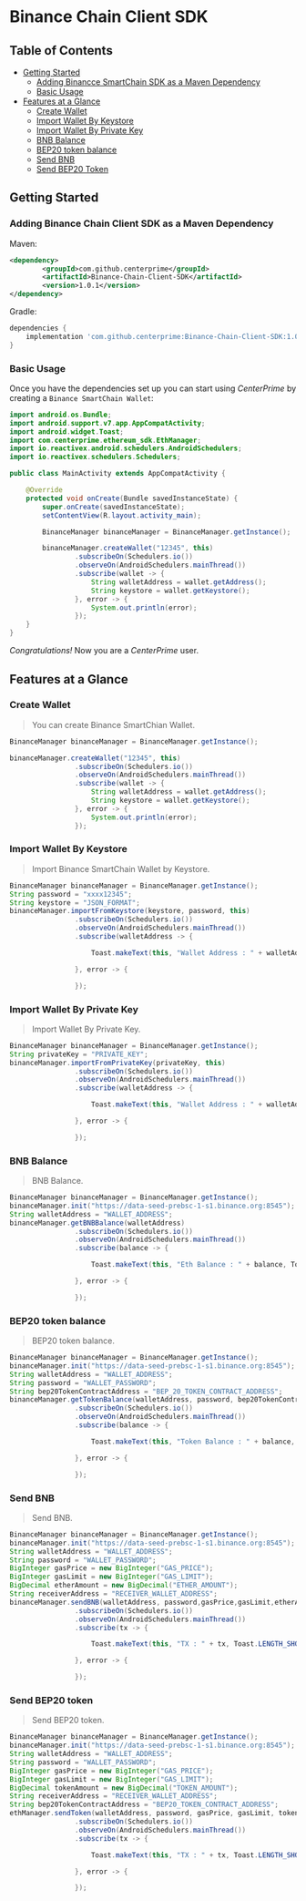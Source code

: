 # Binance Chain Client SDK 


## Table of Contents

- [Getting Started](#getting-started)
  - [Adding Binancce SmartChain SDK as a Maven Dependency](#adding-ethereum-sdk-as-a-maven-dependency)
  - [Basic Usage](#basic-usage)
- [Features at a Glance](#features-at-a-glance)
  - [Create Wallet](#create-wallet)
  - [Import Wallet By Keystore](#import-wallet-by-keystore)
  - [Import Wallet By Private Key](#import-wallet-by-private-key)
  - [BNB Balance](#ethereum-balance)
  - [BEP20 token balance](#erc20-token-balance)
  - [Send BNB](#send-ether)
  - [Send BEP20 Token](#send-erc20-token)

## Getting Started

### Adding Binance Chain Client SDK as a Maven Dependency

Maven:

```xml
<dependency>
	    <groupId>com.github.centerprime</groupId>
	    <artifactId>Binance-Chain-Client-SDK</artifactId>
	    <version>1.0.1</version>
</dependency>
```

Gradle:

```groovy
dependencies {
    implementation 'com.github.centerprime:Binance-Chain-Client-SDK:1.0.1'
}
```

### Basic Usage

Once you have the dependencies set up you can start using *CenterPrime* by creating a `Binance SmartChain Wallet`:

```java
import android.os.Bundle;
import android.support.v7.app.AppCompatActivity;
import android.widget.Toast;
import com.centerprime.ethereum_sdk.EthManager;
import io.reactivex.android.schedulers.AndroidSchedulers;
import io.reactivex.schedulers.Schedulers;

public class MainActivity extends AppCompatActivity {

    @Override
    protected void onCreate(Bundle savedInstanceState) {
        super.onCreate(savedInstanceState);
        setContentView(R.layout.activity_main);

        BinanceManager binanceManager = BinanceManager.getInstance();

        binanceManager.createWallet("12345", this)
                .subscribeOn(Schedulers.io())
                .observeOn(AndroidSchedulers.mainThread())
                .subscribe(wallet -> {
                    String walletAddress = wallet.getAddress();
                    String keystore = wallet.getKeystore();
                }, error -> {
                    System.out.println(error);
                });
    }
}
```

*Congratulations!* Now you are a *CenterPrime* user.

## Features at a Glance

### Create Wallet

> You can create Binance SmartChian Wallet.
```java
BinanceManager binanceManager = BinanceManager.getInstance();

binanceManager.createWallet("12345", this)
                .subscribeOn(Schedulers.io())
                .observeOn(AndroidSchedulers.mainThread())
                .subscribe(wallet -> {
                    String walletAddress = wallet.getAddress();
                    String keystore = wallet.getKeystore();
                }, error -> {
                    System.out.println(error);
                });

```

### Import Wallet By Keystore

> Import Binance SmartChain Wallet by Keystore.

```java
BinanceManager binanceManager = BinanceManager.getInstance();
String password = "xxxx12345";
String keystore = "JSON_FORMAT";
binanceManager.importFromKeystore(keystore, password, this)
                .subscribeOn(Schedulers.io())
                .observeOn(AndroidSchedulers.mainThread())
                .subscribe(walletAddress -> {

                    Toast.makeText(this, "Wallet Address : " + walletAddress, Toast.LENGTH_SHORT).show();

                }, error -> {

                });
```
### Import Wallet By Private Key

> Import Wallet By Private Key.

```java
BinanceManager binanceManager = BinanceManager.getInstance();
String privateKey = "PRIVATE_KEY";
binanceManager.importFromPrivateKey(privateKey, this)
                .subscribeOn(Schedulers.io())
                .observeOn(AndroidSchedulers.mainThread())
                .subscribe(walletAddress -> {

                    Toast.makeText(this, "Wallet Address : " + walletAddress, Toast.LENGTH_SHORT).show();

                }, error -> {

                });
```


### BNB Balance

> BNB Balance.

```java
BinanceManager binanceManager = BinanceManager.getInstance();
binanceManager.init("https://data-seed-prebsc-1-s1.binance.org:8545");
String walletAddress = "WALLET_ADDRESS";
binanceManager.getBNBBalance(walletAddress)
                .subscribeOn(Schedulers.io())
                .observeOn(AndroidSchedulers.mainThread())
                .subscribe(balance -> {

                    Toast.makeText(this, "Eth Balance : " + balance, Toast.LENGTH_SHORT).show();

                }, error -> {

                });
```
### BEP20 token balance

> BEP20 token balance.

```java
BinanceManager binanceManager = BinanceManager.getInstance();
binanceManager.init("https://data-seed-prebsc-1-s1.binance.org:8545");
String walletAddress = "WALLET_ADDRESS";
String password = "WALLET_PASSWORD";
String bep20TokenContractAddress = "BEP_20_TOKEN_CONTRACT_ADDRESS";
binanceManager.getTokenBalance(walletAddress, password, bep20TokenContractAddress, this)
                .subscribeOn(Schedulers.io())
                .observeOn(AndroidSchedulers.mainThread())
                .subscribe(balance -> {

                    Toast.makeText(this, "Token Balance : " + balance, Toast.LENGTH_SHORT).show();

                }, error -> {

                });
```

### Send BNB

> Send BNB.

```java
BinanceManager binanceManager = BinanceManager.getInstance();
binanceManager.init("https://data-seed-prebsc-1-s1.binance.org:8545");
String walletAddress = "WALLET_ADDRESS";
String password = "WALLET_PASSWORD";
BigInteger gasPrice = new BigInteger("GAS_PRICE");
BigInteger gasLimit = new BigInteger("GAS_LIMIT");
BigDecimal etherAmount = new BigDecimal("ETHER_AMOUNT");
String receiverAddress = "RECEIVER_WALLET_ADDRESS";
binanceManager.sendBNB(walletAddress, password,gasPrice,gasLimit,etherAmount, receiverAddress, this)
                .subscribeOn(Schedulers.io())
                .observeOn(AndroidSchedulers.mainThread())
                .subscribe(tx -> {

                    Toast.makeText(this, "TX : " + tx, Toast.LENGTH_SHORT).show();

                }, error -> {

                });
```
### Send BEP20 token

> Send BEP20 token.

```java
BinanceManager binanceManager = BinanceManager.getInstance();
binanceManager.init("https://data-seed-prebsc-1-s1.binance.org:8545");
String walletAddress = "WALLET_ADDRESS";
String password = "WALLET_PASSWORD";
BigInteger gasPrice = new BigInteger("GAS_PRICE");
BigInteger gasLimit = new BigInteger("GAS_LIMIT");
BigDecimal tokenAmount = new BigDecimal("TOKEN_AMOUNT");
String receiverAddress = "RECEIVER_WALLET_ADDRESS";
String bep20TokenContractAddress = "BEP20_TOKEN_CONTRACT_ADDRESS";
ethManager.sendToken(walletAddress, password, gasPrice, gasLimit, tokenAmount, receiverAddress, bep20TokenContractAddress, this)
                .subscribeOn(Schedulers.io())
                .observeOn(AndroidSchedulers.mainThread())
                .subscribe(tx -> {

                    Toast.makeText(this, "TX : " + tx, Toast.LENGTH_SHORT).show();

                }, error -> {

                });
```

